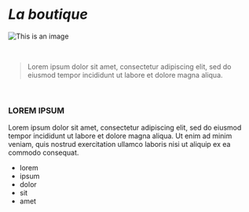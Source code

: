 # ***La boutique***

![This is an image](https://images.unsplash.com/photo-1558769132-cb1aea458c5e?ixlib=rb-1.2.1&ixid=MnwxMjA3fDB8MHxwaG90by1wYWdlfHx8fGVufDB8fHx8&auto=format&fit=crop&w=1548&q=80)

<br>

> Lorem ipsum dolor sit amet, consectetur adipiscing elit, sed do eiusmod tempor incididunt ut labore et dolore magna aliqua.

<br>

### **LOREM IPSUM** 
Lorem ipsum dolor sit amet, consectetur adipiscing elit, sed do eiusmod tempor incididunt ut labore et dolore magna aliqua. Ut enim ad minim veniam, quis nostrud exercitation ullamco laboris nisi ut aliquip ex ea commodo consequat. 

- lorem
- ipsum
- dolor
- sit
- amet